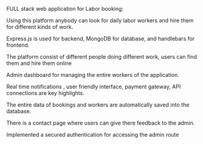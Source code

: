 FULL stack web application for Labor booking:

Using this platform anybody can look for daily labor workers and
hire them for different kinds of work.

Express.js is used for backend, MongoDB for database, and
handlebars for frontend.

The platform consist of different people doing different work,
users can find them and hire them online

Admin dashboard for managing the entire workers of the
application.

Real time notifications , user friendly interface, payment
gateway, API connections are key highlights.

The entire data of bookings and workers are automatically saved
into the database.

There is a contact page where users can give there feedback to
the admin.

Implemented a secured authentication for accessing the admin
route
